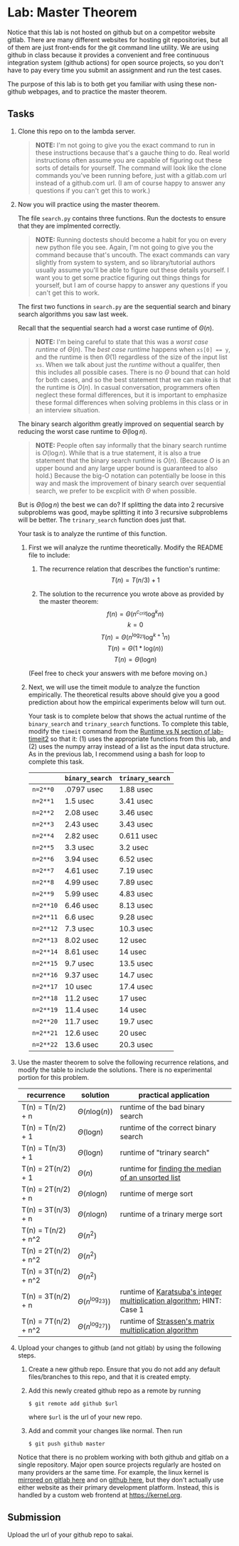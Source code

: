 # Lab: Master Theorem

Notice that this lab is not hosted on github but on a competitor website gitlab.
There are many different websites for hosting git repositories,
but all of them are just front-ends for the git command line utility.
We are using github in class because it provides a convenient and free continuous integration system (github actions) for open source projects,
so you don't have to pay every time you submit an assignment and run the test cases.

The purpose of this lab is to both get you familiar with using these non-github webpages, and to practice the master theorem.

## Tasks

1. Clone this repo on to the lambda server.

    > **NOTE:**
    > I'm not going to give you the exact command to run in these instructions because that's a gauche thing to do.
    > Real world instructions often assume you are capable of figuring out these sorts of details for yourself.
    > The command will look like the clone commands you've been running before, just with a gitlab.com url instead of a github.com url.
    > (I am of course happy to answer any questions if you can't get this to work.)

1. Now you will practice using the master theorem.

    The file `search.py` contains three functions.
    Run the doctests to ensure that they are implmented correctly.

    > **NOTE:**
    > Running doctests should become a habit for you on every new python file you see.
    > Again, I'm not going to give you the command because that's uncouth.
    > The exact commands can vary slightly from system to system,
    > and so library/tutorial authors usually assume you'll be able to figure out these details yourself.
    > I want you to get some practice figuring out things things for yourself,
    > but I am of course happy to answer any questions if you can't get this to work.

    The first two functions in `search.py` are the sequential search and binary search algorithms you saw last week.

    Recall that the sequential search had a worst case runtime of $\Theta(n)$.

    > **NOTE:**
    > I'm being careful to state that this was a *worst case runtime* of $\Theta(n)$.
    > The *best case runtime* happens when `xs[0] == y`,
    > and the runtime is then $\Theta(1)$ regardless of the size of the input list `xs`.
    > When we talk about just the *runtime* without a qualifer,
    > then this includes all possible cases.
    > There is no $\Theta$ bound that can hold for both cases,
    > and so the best statement that we can make is that the runtime is $O(n)$.
    > In casual conversation, programmers often neglect these formal differences,
    > but it is important to emphasize these formal differences when solving problems in this class or in an interview situation.

    The binary search algorithm greatly improved on sequential search by reducing the worst case runtime to $\Theta(\log n)$.

    > **NOTE:**
    > People often say informally that the binary search runtime is $O(\log n)$.
    > While that is a true statement, it is also a true statement that the binary search runtime is $O(n)$.
    > (Because $O$ is an upper bound and any large upper bound is guaranteed to also hold.)
    > Because the big-O notation can potentially be loose in this way and mask the improvement of binary search over sequential search,
    > we prefer to be excplicit with $\Theta$ when possible.

    But is $\Theta(\log n)$ the best we can do?
    If splitting the data into 2 recursive subproblems was good,
    maybe splitting it into 3 recursive subproblems will be better.
    The `trinary_search` function does just that.

    Your task is to analyze the runtime of this function.

    1. First we will analyze the runtime theoretically.
        Modify the README file to include:
    
        1. The recurrence relation that describes the function's runtime:
            $$T(n) = T(n/3) + 1$$

        1. The solution to the recurrence you wrote above as provided by the master theorem:
            $$f(n) = \Theta(n^{c_{crit}}\text{log}^kn)$$
            $$k = 0$$
            $$T(n) = \Theta(n^{\text{log}_21}\text{log}^{k+1}n)$$
            $$T(n) = \Theta(1*\text{log}(n))$$
            $$T(n) = \Theta(\text{log}n)$$

        (Feel free to check your answers with me before moving on.)
    
    1. Next, we will use the timeit module to analyze the function empirically.
        The theoretical results above should give you a good prediction about how the empirical experiments below will turn out.

        Your task is to complete below that shows the actual runtime of the `binary_search` and `trinary_search` functions.
        To complete this table, modify the `timeit` command from the [Runtime vs N section of lab-timeit2](https://github.com/mikeizbicki/lab-timeit2#runtime-vs-n) so that it: (1) uses the appropriate functions from this lab, and (2) uses the numpy array instead of a list as the input data structure.
        As in the previous lab, I recommend using a bash for loop to complete this task.

        |                | `binary_search`           | `trinary_search`      |
        | -------------- | ------------------------- | --------------------- | 
        | `n=2**0`       |          .0797 usec       |       1.88 usec       |
        | `n=2**1`       |          1.5 usec         |       3.41 usec       |
        | `n=2**2`       |          2.08 usec        |       3.46 usec       |
        | `n=2**3`       |          2.43 usec        |       3.43 usec       |
        | `n=2**4`       |          2.82 usec        |       0.611 usec      |
        | `n=2**5`       |          3.3 usec         |       3.2 usec        |
        | `n=2**6`       |          3.94 usec        |       6.52 usec       |
        | `n=2**7`       |          4.61 usec        |       7.19 usec       |
        | `n=2**8`       |          4.99 usec        |       7.89 usec       |
        | `n=2**9`       |          5.99 usec        |       4.83 usec       |
        | `n=2**10`      |          6.46 usec        |       8.13 usec       |
        | `n=2**11`      |          6.6 usec         |       9.28 usec       |
        | `n=2**12`      |          7.3 usec         |       10.3 usec       |
        | `n=2**13`      |          8.02 usec        |       12 usec         |
        | `n=2**14`      |          8.61 usec        |       14 usec         |
        | `n=2**15`      |          9.7 usec         |       13.5 usec       |
        | `n=2**16`      |          9.37 usec        |       14.7 usec       |
        | `n=2**17`      |          10 usec          |       17.4 usec       |
        | `n=2**18`      |          11.2 usec        |       17 usec         |
        | `n=2**19`      |          11.4 usec        |       14 usec         |
        | `n=2**20`      |          11.7 usec        |       19.7 usec       |
        | `n=2**21`      |          12.6 usec        |       20 usec         |
        | `n=2**22`      |          13.6 usec        |       20.3 usec       |


1. Use the master theorem to solve the following recurrence relations,
    and modify the table to include the solutions.
    There is no experimental portion for this problem.

    | recurrence           | solution                       | practical application                     |
    | -------------------- | ------------------------------ | ----------------------------------------- |
    | T(n) = T(n/2) + n    | $\Theta(n\text{log}(n) )$      | runtime of the bad binary search          |
    | T(n) = T(n/2) + 1    | $\Theta(\text{log}n         )$ | runtime of the correct binary search      |
    | T(n) = T(n/3) + 1    | $\Theta(\text{log}n         )$ | runtime of "trinary search"               |
    | T(n) = 2T(n/2) + 1   | $\Theta(n)$                    | runtime for [finding the median of an unsorted list](https://en.wikipedia.org/wiki/Quickselect) |
    | T(n) = 2T(n/2) + n   | $\Theta(n\text{log}n        )$ | runtime of merge sort                     |
    | T(n) = 3T(n/3) + n   | $\Theta(n\text{log}n        )$ | runtime of a trinary merge sort           |
    | T(n) = T(n/2) + n^2  | $\Theta(n^2                 )$ |                                           |
    | T(n) = 2T(n/2) + n^2 | $\Theta(n^2                 )$ |                                           |
    | T(n) = 3T(n/2) + n^2 | $\Theta(n^2                 )$ |                                           |
    | T(n) = 3T(n/2) + n   | $\Theta(n^{\text{log}_23})  )$ | runtime of [Karatsuba's integer multiplication algorithm](https://en.wikipedia.org/wiki/Karatsuba_algorithm); HINT: Case 1 |
    | T(n) = 7T(n/2) + n^2 | $\Theta(n^{\text{log}_27})  )$ | runtime of [Strassen's matrix multiplication algorithm](https://en.wikipedia.org/wiki/Strassen_algorithm) |

1. Upload your changes to github (and not gitlab) by using the following steps.

    1. Create a new github repo.
        Ensure that you do not add any default files/branches to this repo, and that it is created empty.

    1. Add this newly created github repo as a remote by running
        ```
        $ git remote add github $url
        ```
        where `$url` is the url of your new repo.

    1. Add and commit your changes like normal.
        Then run
        ```
        $ git push github master
        ```
    
    Notice that there is no problem working with both github and gitlab on a single repository.
    Major open source projects regularly are hosted on many providers ar the same time.
    For example, the linux kernel is [mirrored on gitlab here](https://gitlab.com/linux-kernel/linux) and on [github here](https://github.com/torvalds/linux),
    but they don't actually use either website as their primary development platform.
    Instead, this is handled by a custom web frontend at <https://kernel.org>.

## Submission

Upload the url of your github repo to sakai.
